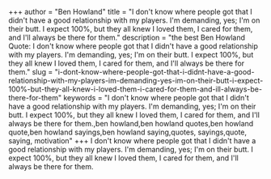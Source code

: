 +++
author = "Ben Howland"
title = "I don't know where people got that I didn't have a good relationship with my players. I'm demanding, yes; I'm on their butt. I expect 100%, but they all knew I loved them, I cared for them, and I'll always be there for them."
description = "the best Ben Howland Quote: I don't know where people got that I didn't have a good relationship with my players. I'm demanding, yes; I'm on their butt. I expect 100%, but they all knew I loved them, I cared for them, and I'll always be there for them."
slug = "i-dont-know-where-people-got-that-i-didnt-have-a-good-relationship-with-my-players-im-demanding-yes-im-on-their-butt-i-expect-100%-but-they-all-knew-i-loved-them-i-cared-for-them-and-ill-always-be-there-for-them"
keywords = "I don't know where people got that I didn't have a good relationship with my players. I'm demanding, yes; I'm on their butt. I expect 100%, but they all knew I loved them, I cared for them, and I'll always be there for them.,ben howland,ben howland quotes,ben howland quote,ben howland sayings,ben howland saying,quotes, sayings,quote, saying, motivation"
+++
I don't know where people got that I didn't have a good relationship with my players. I'm demanding, yes; I'm on their butt. I expect 100%, but they all knew I loved them, I cared for them, and I'll always be there for them.
